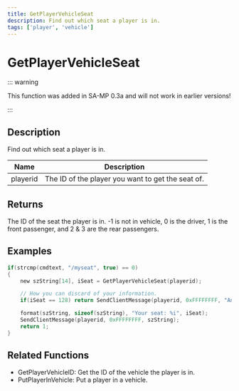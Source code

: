 ```yaml
---
title: GetPlayerVehicleSeat
description: Find out which seat a player is in.
tags: ['player', 'vehicle']
---
```


# GetPlayerVehicleSeat

<TagLinks />

::: warning

This function was added in SA-MP 0.3a and will not work in earlier versions!

:::

## Description

Find out which seat a player is in.


| Name | Description |
|------|-------------|
|playerid | The ID of the player you want to get the seat of.|


## Returns

The ID of the seat the player is in. -1 is not in vehicle, 0 is the driver, 1 is the front passenger, and 2 & 3 are the rear passengers.


## Examples


```c
if(strcmp(cmdtext, "/myseat", true) == 0)
{
    new szString[14], iSeat = GetPlayerVehicleSeat(playerid);

    // How you can discard of your information.
    if(iSeat == 128) return SendClientMessage(playerid, 0xFFFFFFFF, "An error has prevented us from returning the seat ID.");

    format(szString, sizeof(szString), "Your seat: %i", iSeat);
    SendClientMessage(playerid, 0xFFFFFFFF, szString);
    return 1;
}
```


## Related Functions


-  GetPlayerVehicleID: Get the ID of the vehicle the player is in.
-  PutPlayerInVehicle: Put a player in a vehicle.